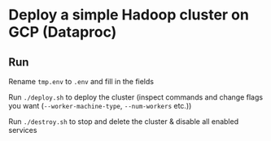 # Deploy a simple Hadoop cluster on GCP (Dataproc)


## Run

Rename `tmp.env` to `.env` and fill in the fields

Run `./deploy.sh` to deploy the cluster (inspect commands and change flags you want (`--worker-machine-type`, `--num-workers` etc.))

Run `./destroy.sh` to stop and delete the cluster & disable all enabled services
